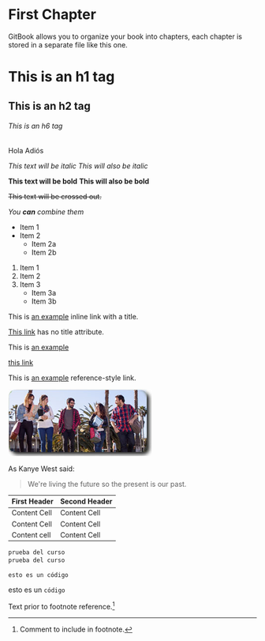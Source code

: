 # First Chapter

GitBook allows you to organize your book into chapters, each chapter is stored in a separate file like this one.

# This is an h1 tag
## This is an h2 tag
###### This is an h6 tag

Hola
Adiós

*This text will be italic*
_This will also be italic_

**This text will be bold**
__This will also be bold__

~~This text will be crossed out.~~

_You **can** combine them_

* Item 1
* Item 2
  * Item 2a
  * Item 2b
  

1. Item 1
2. Item 2
3. Item 3
   * Item 3a
   * Item 3b
   
This is [an example](http://example.com/ "Title") inline link with a title.

[This link](http://example.net/) has no title attribute.

This is [an example](http://www.ull.es/ "ull")

[this link](http://www.ull.es/)

This is [an example][campus] reference-style link.

[campus]: http://campusvirtual.ull.es/ "campus virtual ULL"

![Portal de la ULL](/assets/portal.jpg)



As Kanye West said:

> We're living the future so
> the present is our past.

| First Header  | Second Header |
| ------------- | ------------- |
| Content Cell  | Content Cell  |
| Content Cell  | Content Cell  |
| Content cell  | Content Cell  |

    prueba del curso
    prueba del curso

```
esto es un código
```

esto es un `código`

Text prior to footnote reference.[^2]

[^2]: Comment to include in footnote.






